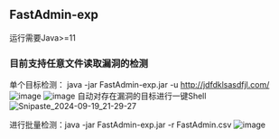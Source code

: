 ## FastAdmin-exp
运行需要Java>=11
### 目前支持任意文件读取漏洞的检测
单个目标检测： java -jar FastAdmin-exp.jar -u http://jdfdklsasdfjl.com/
![image](https://github.com/user-attachments/assets/d333cb67-a379-4f41-87b2-944c531b0494)
![image](https://github.com/user-attachments/assets/c26e1855-022b-4f65-a0c5-5d4422085959)
自动对存在漏洞的目标进行一键Shell
![Snipaste_2024-09-19_21-29-27](https://github.com/user-attachments/assets/2b672fcc-2cb3-4a29-a1be-f289da4239c9)

进行批量检测：java -jar FastAdmin-exp.jar -r FastAdmin.csv
![image](https://github.com/user-attachments/assets/d7fa9ff7-66fa-4544-ae60-861ef031319a)
